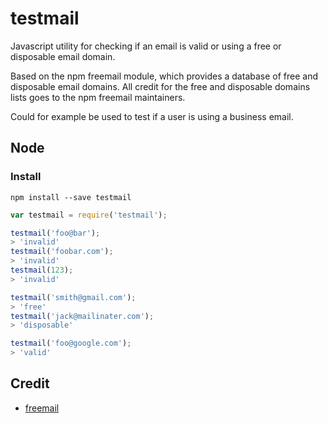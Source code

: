 # testmail

Javascript utility for checking if an email is valid or using a free or disposable email domain.
 
Based on the npm freemail module, which provides a database of free and disposable email domains.
All credit for the free and disposable domains lists goes to the npm freemail maintainers.

Could for example be used to test if a user is using a business email.

## Node

### Install

```
npm install --save testmail
```

```javascript
var testmail = require('testmail');

testmail('foo@bar');
> 'invalid'
testmail('foobar.com');
> 'invalid'
testmail(123);
> 'invalid'

testmail('smith@gmail.com');
> 'free'
testmail('jack@mailinater.com');
> 'disposable'

testmail('foo@google.com');
> 'valid'
```

## Credit

- [freemail](https://github.com/willwhite/freemail)
